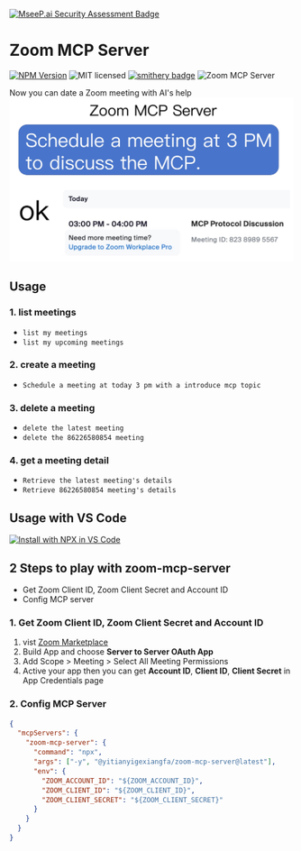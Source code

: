 [![MseeP.ai Security Assessment Badge](https://mseep.net/pr/javaprogrammerlb-zoom-mcp-server-badge.png)](https://mseep.ai/app/javaprogrammerlb-zoom-mcp-server)

# Zoom MCP Server

[![NPM Version](https://img.shields.io/npm/v/@yitianyigexiangfa/zoom-mcp-server)](https://www.npmjs.com/package/@yitianyigexiangfa/zoom-mcp-server) ![MIT licensed](https://img.shields.io/npm/l/@yitianyigexiangfa/zoom-mcp-server) [![smithery badge](https://smithery.ai/badge/@JavaProgrammerLB/zoom-mcp-server)](https://smithery.ai/server/@JavaProgrammerLB/zoom-mcp-server) ![Zoom MCP Server](https://badge.mcpx.dev?type=server "MCP Server")

Now you can date a Zoom meeting with AI's help
![about.jpg](about.jpg)

## Usage

### 1. list meetings

- `list my meetings`
- `list my upcoming meetings`

### 2. create a meeting

- `Schedule a meeting at today 3 pm with a introduce mcp topic`

### 3. delete a meeting

- `delete the latest meeting`
- `delete the 86226580854 meeting`

### 4. get a meeting detail

- `Retrieve the latest meeting's details`
- `Retrieve 86226580854 meeting's details`

## Usage with VS Code
 [![Install with NPX in VS Code](https://img.shields.io/badge/VS_Code-NPM-0098FF?style=flat-square&logo=visualstudiocode&logoColor=white)](https://insiders.vscode.dev/redirect/mcp/install?name=zoom-mcp-server&inputs=%5B%7B%22type%22%3A%22promptString%22%2C%22id%22%3A%22ZOOM_ACCOUNT_ID%22%7D%2C%20%7B%22type%22%3A%22promptString%22%2C%22id%22%3A%22ZOOM_CLIENT_ID%22%7D%2C%20%7B%22type%22%3A%22promptString%22%2C%22id%22%3A%22ZOOM_CLIENT_SECRET%22%7D%5D&config=%7B%22command%22%3A%22npx%22%2C%22args%22%3A%5B%22-y%22%2C%22%40yitianyigexiangfa%2Fzoom-mcp-server%40latest%22%5D%2C%22env%22%3A%7B%22ZOOM_ACCOUNT_ID%22%3A%22%24%7Binput%3AZOOM_ACCOUNT_ID%7D%22%2C%20%22ZOOM_CLIENT_ID%22%3A%22%24%7Binput%3AZOOM_CLIENT_ID%7D%22%2C%20%22ZOOM_CLIENT_SECRET%22%3A%22%24%7Binput%3AZOOM_CLIENT_SECRET%7D%22%7D%7D)

## 2 Steps to play with zoom-mcp-server

- Get Zoom Client ID, Zoom Client Secret and Account ID
- Config MCP server

### 1. Get Zoom Client ID, Zoom Client Secret and Account ID

1. vist [Zoom Marketplace](https://marketplace.zoom.us/)
1. Build App and choose **Server to Server OAuth App**
1. Add Scope > Meeting > Select All Meeting Permissions
1. Active your app
   then you can get **Account ID**, **Client ID**, **Client Secret** in App Credentials page

### 2. Config MCP Server

```json
{
  "mcpServers": {
    "zoom-mcp-server": {
      "command": "npx",
      "args": ["-y", "@yitianyigexiangfa/zoom-mcp-server@latest"],
      "env": {
        "ZOOM_ACCOUNT_ID": "${ZOOM_ACCOUNT_ID}",
        "ZOOM_CLIENT_ID": "${ZOOM_CLIENT_ID}",
        "ZOOM_CLIENT_SECRET": "${ZOOM_CLIENT_SECRET}"
      }
    }
  }
}
```
